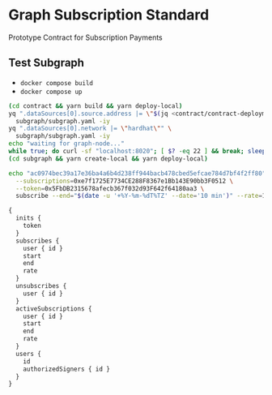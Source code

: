 # Graph Subscription Standard

Prototype Contract for Subscription Payments

## Test Subgraph

- `docker compose build`
- `docker compose up`

```bash
(cd contract && yarn build && yarn deploy-local)
yq ".dataSources[0].source.address |= \"$(jq <contract/contract-deployment.json '.contract' -r)\"" \
  subgraph/subgraph.yaml -iy
yq ".dataSources[0].network |= \"hardhat\"" \
  subgraph/subgraph.yaml -iy
echo "waiting for graph-node..."
while true; do curl -sf "localhost:8020"; [ $? -eq 22 ] && break; sleep 1; done
(cd subgraph && yarn create-local && yarn deploy-local)
```

```bash
echo "ac0974bec39a17e36ba4a6b4d238ff944bacb478cbed5efcae784d7bf4f2ff80" | cargo run -- \
  --subscriptions=0xe7f1725E7734CE288F8367e1Bb143E90bb3F0512 \
  --token=0x5FbDB2315678afecb367f032d93F642f64180aa3 \
  subscribe --end="$(date -u '+%Y-%m-%dT%TZ' --date='10 min')" --rate=100000000000000
```

```graphql
{
  inits {
    token
  }
  subscribes {
    user { id }
    start
    end
    rate
  }
  unsubscribes {
    user { id }
  }
  activeSubscriptions {
    user { id }
    start
    end
    rate
  }
  users {
    id
    authorizedSigners { id }
  }
}
```
